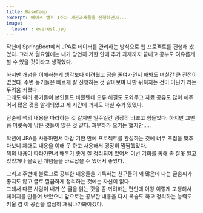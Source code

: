 ```yaml
---
title: BaseCamp
excerpt: 베이스 캠프 1주차 사전과제들을 진행하면서... 
image: 
  teaser : everest.jpg
---
```


작년에 SpringBoot에서 JPA로 데이터를 관리하는 방식으로 웹 프로젝트를 진행해 봤었다. 
그래서 월요일에는 내가 당연히 기한 안에 추가 과제까지 끝내고 공부도 여유롭게 할 수 있을 것이라고 생각했다.

하지만 개념을 이해하는게 생각보다 어려웠고 잠을 줄여가면서 해봐도 며칠간 큰 진전이 없었다. 주변 동기들은 빠르게 잘 진행하는 것 같아보여 
나만 뒤쳐지는 것이 아닌가 라는 두려움 커졌다.  
그래도 여러 동기들이 본인들도 바쁠텐데 오류 해결도 도와주고 자료 공유도 많이 해주어서 많은 것을 알게되었고 제 시간에 과제도 마칠 수가 있었다.  

단순히 책의 내용을 따라하는 것 같지만 일주일간 굉장히 바쁘고 힘들었다.
하지만 그만큼 머릿속에 남은 것들이 많은 것 같다. 과부하가 오기는 했지만.....  

작년에 JPA를 사용하면서 마감 기한 안에 프로젝트를 완성하는 것에 너무 초점을 맞추다보니
제대로 내용을 이해 못 하고 사용해서 굉장히 찜찜했었다.  
책의 내용이 따라가면서 배우기 좋게 잘 정리되어 있어서 이번 기회를 통해 좀 잘못 알고 있었거나 몰랐던 개념들을 바로잡을 수 있어서 좋았다.  

그리고 주변에 블로그로 공부한 내용들을 기록하는 친구들이 꽤 많은데 나는 글솜씨가 좋지도 않고 글로 깔끔하게 정리하는 것에는 자신이 없다.  
그래서 다른 사람이 내가 쓴 글을 읽는 것을 좀 꺼려하는 편인데 이왕 이렇게 고생해서 페이지를 만들어 보았으니 
앞으로는 공부한 내용을 다시 복습도 하고 정리하는 능력도 키울 겸 이 공간을 열심히 채워나가봐야겠다.
